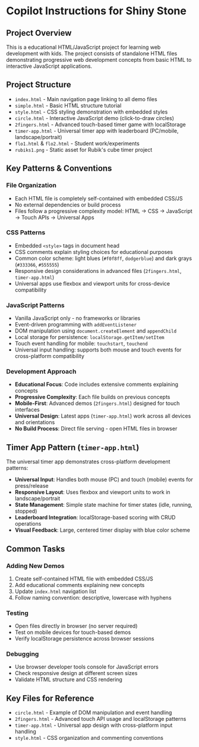 # Copilot Instructions for Shiny Stone

## Project Overview
This is a educational HTML/JavaScript project for learning web development with kids. The project consists of standalone HTML files demonstrating progressive web development concepts from basic HTML to interactive JavaScript applications.

## Project Structure
- `index.html` - Main navigation page linking to all demo files
- `simple.html` - Basic HTML structure tutorial
- `style.html` - CSS styling demonstration with embedded styles
- `circle.html` - Interactive JavaScript demo (click-to-draw circles)
- `2fingers.html` - Advanced touch-based timer game with localStorage
- `timer-app.html` - Universal timer app with leaderboard (PC/mobile, landscape/portrait)
- `flo1.html` & `flo2.html` - Student work/experiments
- `rubiks1.png` - Static asset for Rubik's cube timer project

## Key Patterns & Conventions

### File Organization
- Each HTML file is completely self-contained with embedded CSS/JS
- No external dependencies or build process
- Files follow a progressive complexity model: HTML → CSS → JavaScript → Touch APIs → Universal Apps

### CSS Patterns
- Embedded `<style>` tags in document head
- CSS comments explain styling choices for educational purposes
- Common color scheme: light blues (`#f0f8ff`, `dodgerblue`) and dark grays (`#333366`, `#555555`)
- Responsive design considerations in advanced files (`2fingers.html`, `timer-app.html`)
- Universal apps use flexbox and viewport units for cross-device compatibility

### JavaScript Patterns
- Vanilla JavaScript only - no frameworks or libraries
- Event-driven programming with `addEventListener`
- DOM manipulation using `document.createElement` and `appendChild`
- Local storage for persistence: `localStorage.getItem/setItem`
- Touch event handling for mobile: `touchstart`, `touchend`
- Universal input handling: supports both mouse and touch events for cross-platform compatibility

### Development Approach
- **Educational Focus**: Code includes extensive comments explaining concepts
- **Progressive Complexity**: Each file builds on previous concepts
- **Mobile-First**: Advanced demos (`2fingers.html`) designed for touch interfaces
- **Universal Design**: Latest apps (`timer-app.html`) work across all devices and orientations
- **No Build Process**: Direct file serving - open HTML files in browser

## Timer App Pattern (`timer-app.html`)
The universal timer app demonstrates cross-platform development patterns:
- **Universal Input**: Handles both mouse (PC) and touch (mobile) events for press/release
- **Responsive Layout**: Uses flexbox and viewport units to work in landscape/portrait
- **State Management**: Simple state machine for timer states (idle, running, stopped)
- **Leaderboard Integration**: localStorage-based scoring with CRUD operations
- **Visual Feedback**: Large, centered timer display with blue color scheme

## Common Tasks

### Adding New Demos
1. Create self-contained HTML file with embedded CSS/JS
2. Add educational comments explaining new concepts
3. Update `index.html` navigation list
4. Follow naming convention: descriptive, lowercase with hyphens

### Testing
- Open files directly in browser (no server required)
- Test on mobile devices for touch-based demos
- Verify localStorage persistence across browser sessions

### Debugging
- Use browser developer tools console for JavaScript errors
- Check responsive design at different screen sizes
- Validate HTML structure and CSS rendering

## Key Files for Reference
- `circle.html` - Example of DOM manipulation and event handling
- `2fingers.html` - Advanced touch API usage and localStorage patterns
- `timer-app.html` - Universal app design with cross-platform input handling
- `style.html` - CSS organization and commenting conventions
